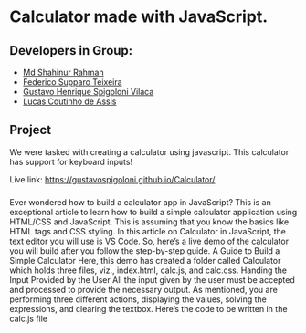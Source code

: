 # Calculator made with JavaScript.

## Developers in Group:

- [Md Shahinur Rahman](https://github.com/shahinator)
- [Federico Supparo Teixeira](https://github.com/Fedestfedest)
- [Gustavo Henrique Spigoloni Vilaca](https://github.com/gustavospigoloni)
- [Lucas Coutinho de Assis](https://github.com/lcassis10)


## Project

We were tasked with creating a calculator using javascript. This calculator has support for keyboard inputs!

Live link: https://gustavospigoloni.github.io/Calculator/

###
Ever wondered how to build a calculator app in JavaScript? This is an exceptional article to learn how to build a simple calculator application using HTML/CSS and JavaScript. This is assuming that you know the basics like HTML tags and CSS styling. In this article on Calculator in JavaScript, the text editor you will use is VS Code. So, here’s a live demo of the calculator you will build after you follow the step-by-step guide. 
A Guide to Build a Simple Calculator
Here, this demo has created a folder called Calculator which holds three files, viz., index.html, calc.js, and calc.css. 
Handing the Input Provided by the User
All the input given by the user must be accepted and processed to provide the necessary output. As mentioned, you are performing three different actions, displaying the values, solving the expressions, and clearing the textbox. Here’s the code to be written in the calc.js file